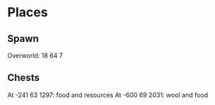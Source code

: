 # Places

## Spawn

Overworld: 18 64 7

## Chests

At -241 63 1297: food and resources
At -600 69 2031: wool and food
